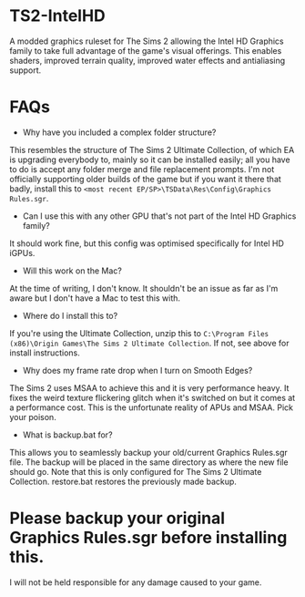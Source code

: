 TS2-IntelHD
===========

A modded graphics ruleset for The Sims 2 allowing the Intel HD Graphics family to take full advantage of the game's visual offerings. This enables shaders, improved terrain quality, improved water effects and antialiasing support.

# FAQs

* Why have you included a complex folder structure?

This resembles the structure of The Sims 2 Ultimate Collection, of which EA is upgrading everybody to, mainly so it can be installed easily; all you have to do is accept any folder merge and file replacement prompts. I'm not officially supporting older builds of the game but if you want it there that badly, install this to `<most recent EP/SP>\TSData\Res\Config\Graphics Rules.sgr`.

* Can I use this with any other GPU that's not part of the Intel HD Graphics family?

It should work fine, but this config was optimised specifically for Intel HD iGPUs.

* Will this work on the Mac?

At the time of writing, I don't know. It shouldn't be an issue as far as I'm aware but I don't have a Mac to test this with.

* Where do I install this to?

If you're using the Ultimate Collection, unzip this to `C:\Program Files (x86)\Origin Games\The Sims 2 Ultimate Collection`. If not, see above for install instructions.

* Why does my frame rate drop when I turn on Smooth Edges?

The Sims 2 uses MSAA to achieve this and it is very performance heavy. It fixes the weird texture flickering glitch when it's switched on but it comes at a performance cost. This is the unfortunate reality of APUs and MSAA. Pick your poison.

* What is backup.bat for?

This allows you to seamlessly backup your old/current Graphics Rules.sgr file. The backup will be placed in the same directory as where the new file should go. Note that this is only configured for The Sims 2 Ultimate Collection. restore.bat restores the previously made backup.

# Please backup your original Graphics Rules.sgr before installing this.

I will not be held responsible for any damage caused to your game.
